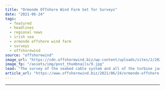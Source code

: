 ```yaml
---
title: "Ormonde Offshore Wind Farm Set for Surveys"
date: "2021-06-24"
tags: 
  - featured
  - headlines
  - regional news
  - irish sea
  - ormonde offshore wind farm
  - surveys
  - offshorewind
source: "offshorewind"
image_url: "https://cdn.offshorewind.biz/wp-content/uploads/sites/2/2021/06/24091002/Ormonde-OFW.jpg"
image_fp: "/assets/img/post_thumbnails/9.jpg"
lead: "The survey of the seabed cable system and all of the turbine jacket foundations"
article_url: "https://www.offshorewind.biz/2021/06/24/ormonde-offshore-wind-farm-set-for-surveys/"
---
```


---
